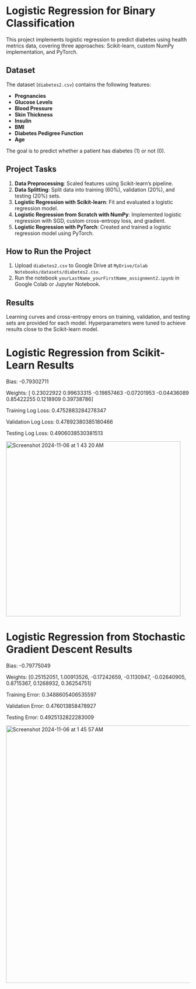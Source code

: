 # Logistic Regression for Binary Classification

This project implements logistic regression to predict diabetes using health metrics data, covering three approaches: Scikit-learn, custom NumPy implementation, and PyTorch.

## Dataset

The dataset (`diabetes2.csv`) contains the following features:
- **Pregnancies**
- **Glucose Levels**
- **Blood Pressure**
- **Skin Thickness**
- **Insulin**
- **BMI**
- **Diabetes Pedigree Function**
- **Age**

The goal is to predict whether a patient has diabetes (1) or not (0).

## Project Tasks

1. **Data Preprocessing**: Scaled features using Scikit-learn’s pipeline.
2. **Data Splitting**: Split data into training (60%), validation (20%), and testing (20%) sets.
3. **Logistic Regression with Scikit-learn**: Fit and evaluated a logistic regression model.
4. **Logistic Regression from Scratch with NumPy**: Implemented logistic regression with SGD, custom cross-entropy loss, and gradient.
5. **Logistic Regression with PyTorch**: Created and trained a logistic regression model using PyTorch.

## How to Run the Project

1. Upload `diabetes2.csv` to Google Drive at `MyDrive/Colab Notebooks/datasets/diabetes2.csv`.
2. Run the notebook `yourLastName_yourFirstName_assignment2.ipynb` in Google Colab or Jupyter Notebook.

## Results

Learning curves and cross-entropy errors on training, validation, and testing sets are provided for each model. Hyperparameters were tuned to achieve results close to the Scikit-learn model.

# Logistic Regression from Scikit-Learn Results
Bias: -0.79302711

Weights: [ 0.23022922  0.99633315 -0.19857463 -0.07201953 -0.04436089  0.85422255
   0.1218909   0.39738786] 

Training Log Loss: 0.4752883284278347

Validation Log Loss: 0.47892380385180466

Testing Log Loss: 0.4906038530381513

<img width="478" alt="Screenshot 2024-11-06 at 1 43 20 AM" src="https://github.com/user-attachments/assets/cd64c059-d254-468d-8395-24fcbf3dc935">

# Logistic Regression from Stochastic Gradient Descent Results
Bias: -0.79775049

Weights: [0.25152051, 1.00913526, -0.17242659, -0.1130947, -0.02640905, 0.8715367, 0.1268932, 0.36254751]

Training Error: 0.3488605406535597

Validation Error: 0.476013858478927

Testing Error: 0.4925132822283009

<img width="703" alt="Screenshot 2024-11-06 at 1 45 57 AM" src="https://github.com/user-attachments/assets/ccf241cc-3798-49c4-9cc8-d4b4273a4ddf">

